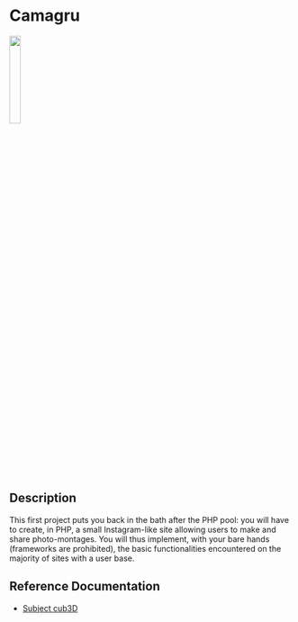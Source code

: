 # Camagru
<img width="20%" height="20%" src="http://i.piccy.info/i9/9e7255dc65e215ecb7b09b3583429f71/1609418603/14998/1389629/Snymok_ekrana_2020_12_31_v_15_43_24.png">

## Description
This first project puts you back in the bath after the PHP pool: you will have to create, in PHP, a small Instagram-like site allowing users to make and share photo-montages. You will thus implement, with your bare hands (frameworks are prohibited), the basic functionalities encountered on the majority of sites with a user base.

## Reference Documentation

* [Subject cub3D](https://cdn.intra.42.fr/pdf/pdf/3994/camagru.en.pdf)
